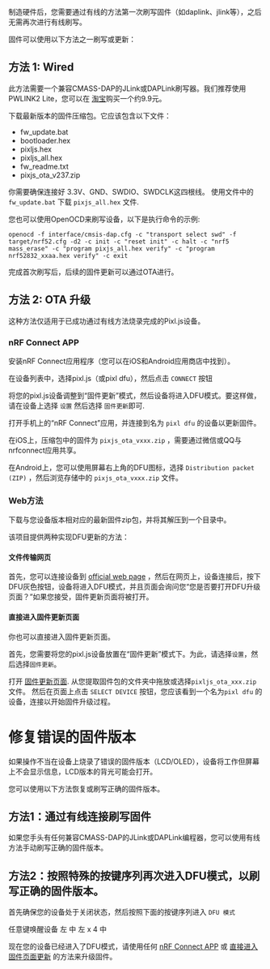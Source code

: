 制造硬件后，您需要通过有线的方法第一次刷写固件（如daplink、jlink等），之后无需再次进行有线刷写。

固件可以使用以下方法之一刷写或更新：

## 方法 1: Wired
此方法需要一个兼容CMASS-DAP的JLink或DAPLink刷写器。我们推荐使用PWLINK2 Lite，您可以在 [淘宝](https://item.taobao.com/item.htm?spm=a1z09.2.0.0.4b942e8deXyaQO&id=675067753017&_u=d2p75qfn774a "Taobao")购买一个约9.9元。

下载最新版本的固件压缩包。它应该包含以下文件：
- fw_update.bat
- bootloader.hex
- pixljs.hex
- pixljs_all.hex
- fw_readme.txt
- pixjs_ota_v237.zip

你需要确保连接好 3.3V、GND、SWDIO、SWDCLK这四根线。  使用文件中的  `fw_update.bat` 下载 `pixjs_all.hex` 文件.

您也可以使用OpenOCD来刷写设备，以下是执行命令的示例:
```
openocd -f interface/cmsis-dap.cfg -c "transport select swd" -f target/nrf52.cfg -d2 -c init -c "reset init" -c halt -c "nrf5 mass_erase" -c "program pixjs_all.hex verify" -c "program nrf52832_xxaa.hex verify" -c exit
```

完成首次刷写后，后续的固件更新可以通过OTA进行。

## 方法 2: OTA 升级
这种方法仅适用于已成功通过有线方法烧录完成的Pixl.js设备。

### nRF Connect APP
安装nRF Connect应用程序（您可以在iOS和Android应用商店中找到）。

在设备列表中，选择pixl.js（或pixl dfu），然后点击 `CONNECT` 按钮

将您的pixl.js设备调整到“固件更新”模式，然后设备将进入DFU模式。要这样做，请在设备上选择 `设置` 然后选择 `固件更新`即可.

打开手机上的“nRF Connect”应用，并连接到名为 `pixl dfu` 的设备以更新固件。

在iOS上，压缩包中的固件为 `pixjs_ota_vxxx.zip` ，需要通过微信或QQ与nrfconnect应用共享。

在Android上，您可以使用屏幕右上角的DFU图标，选择 `Distribution packet (ZIP)` ，然后浏览存储中的 `pixjs_ota_vxxx.zip` 文件。

### Web方法
下载与您设备版本相对应的最新固件zip包，并将其解压到一个目录中。

该项目提供两种实现DFU更新的方法：

#### 文件传输网页
首先，您可以连接设备到 [official web page](https://pixl.amiibo.xyz/ "official web page") ，然后在网页上，设备连接后，按下DFU灰色按钮，设备将进入DFU模式，并且页面会询问您“您是否要打开DFU升级页面？”如果您接受，固件更新页面将被打开。

#### 直接进入固件更新页面
你也可以直接进入固件更新页面。

首先，您需要将您的pixl.js设备放置在“固件更新”模式下。为此，请选择`设置`，然后选择`固件更新`。 

打开 [固件更新页面](https://thegecko.github.io/web-bluetooth-dfu).  从您提取固件包的文件夹中拖放或选择`pixljs_ota_xxx.zip`文件。
然后在页面上点击 `SELECT DEVICE` 按钮，您应该看到一个名为`pixl dfu` 的设备，连接以开始固件升级过程。

# 修复错误的固件版本


如果操作不当在设备上烧录了错误的固件版本（LCD/OLED），设备将工作但屏幕上不会显示信息，LCD版本的背光可能会打开。

您可以使用以下方法恢复或刷写正确的固件版本。

## 方法1：通过有线连接刷写固件

如果您手头有任何兼容CMASS-DAP的JLink或DAPLink编程器，您可以使用有线方法手动刷写正确的固件版本。


## 方法2：按照特殊的按键序列再次进入DFU模式，以刷写正确的固件版本。

首先确保您的设备处于关闭状态，然后按照下面的按键序列进入 `DFU 模式`

任意键唤醒设备
左
中
左 x 4
中

现在您的设备已经进入了DFU模式，请使用任何 [nRF Connect APP](#nRF-Connect-APP)  或 [直接进入固件页面更新](#directly-to-the-firmware-update-page) 的方法来升级固件。





